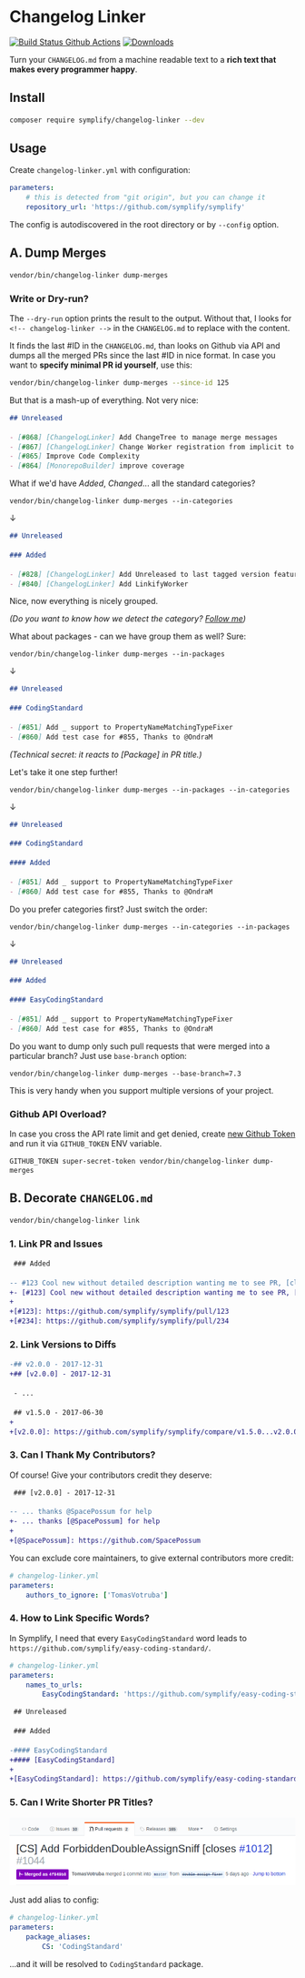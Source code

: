 # Changelog Linker

[![Build Status Github Actions](https://img.shields.io/github/workflow/status/symplify/changelog-linker/Code_Checks?style=flat-square)](https://github.com/symplify/changelog-linker/actions)
[![Downloads](https://img.shields.io/packagist/dt/symplify/changelog-linker.svg?style=flat-square)](https://packagist.org/packages/symplify/changelog-linker/stats)

Turn your `CHANGELOG.md` from a machine readable text to a **rich text that makes every programmer happy**.

## Install

```bash
composer require symplify/changelog-linker --dev
```

## Usage

Create `changelog-linker.yml` with configuration:

```yaml
parameters:
    # this is detected from "git origin", but you can change it
    repository_url: 'https://github.com/symplify/symplify'
```

The config is autodiscovered in the root directory or by `--config` option.

## A. Dump Merges

```bash
vendor/bin/changelog-linker dump-merges
```

### Write or Dry-run?

The `--dry-run` option prints the result to the output. Without that, I looks for `<!-- changelog-linker -->` in the `CHANGELOG.md` to replace with the content.

It finds the last #ID in the `CHANGELOG.md`, than looks on Github via API and dumps all the merged PRs since the last #ID in nice format. In case you want to **specify minimal PR id yourself**, use this:

```bash
vendor/bin/changelog-linker dump-merges --since-id 125
```

But that is a mash-up of everything. Not very nice:

```markdown
## Unreleased

- [#868] [ChangelogLinker] Add ChangeTree to manage merge messages
- [#867] [ChangelogLinker] Change Worker registration from implicit to explicit
- [#865] Improve Code Complexity
- [#864] [MonorepoBuilder] improve coverage
```

What if we'd have *Added*, *Changed*... all the standard categories?

```
vendor/bin/changelog-linker dump-merges --in-categories
```

↓

```markdown
## Unreleased

### Added

- [#828] [ChangelogLinker] Add Unreleased to last tagged version feature
- [#840] [ChangelogLinker] Add LinkifyWorker
```

Nice, now everything is nicely grouped.

*(Do you want to know how we detect the category? [Follow me](https://github.com/symplify/symplify/blob/master/packages/ChangelogLinker/src/ChangeTree/Resolver/CategoryResolver.php))*

What about packages - can we have group them as well? Sure:

```
vendor/bin/changelog-linker dump-merges --in-packages
```

↓

```markdown
## Unreleased

### CodingStandard

- [#851] Add _ support to PropertyNameMatchingTypeFixer
- [#860] Add test case for #855, Thanks to @OndraM
```

*(Technical secret: it reacts to *[Package]* in PR title.)*

Let's take it one step further!

```
vendor/bin/changelog-linker dump-merges --in-packages --in-categories
```

↓

```markdown
## Unreleased

### CodingStandard

#### Added

- [#851] Add _ support to PropertyNameMatchingTypeFixer
- [#860] Add test case for #855, Thanks to @OndraM
```

Do you prefer categories first? Just switch the order:

```
vendor/bin/changelog-linker dump-merges --in-categories --in-packages
```

↓

```markdown
## Unreleased

### Added

#### EasyCodingStandard

- [#851] Add _ support to PropertyNameMatchingTypeFixer
- [#860] Add test case for #855, Thanks to @OndraM
```

Do you want to dump only such pull requests that were merged into a particular branch? Just use `base-branch` option:

```
vendor/bin/changelog-linker dump-merges --base-branch=7.3
```
This is very handy when you support multiple versions of your project.

### Github API Overload?

In case you cross the API rate limit and get denied, create [new Github Token](https://github.com/settings/tokens) and run it via `GITHUB_TOKEN` ENV variable.

```
GITHUB_TOKEN super-secret-token vendor/bin/changelog-linker dump-merges
```

## B. Decorate `CHANGELOG.md`

```bash
vendor/bin/changelog-linker link
```

### 1. Link PR and Issues

```diff
 ### Added

-- #123 Cool new without detailed description wanting me to see PR, [closes #234]
+- [#123] Cool new without detailed description wanting me to see PR, [closes [#234]]
+
+[#123]: https://github.com/symplify/symplify/pull/123
+[#234]: https://github.com/symplify/symplify/pull/234
```

### 2. Link Versions to Diffs

```diff
-## v2.0.0 - 2017-12-31
+## [v2.0.0] - 2017-12-31

 - ...

 ## v1.5.0 - 2017-06-30
+
+[v2.0.0]: https://github.com/symplify/symplify/compare/v1.5.0...v2.0.0
```

### 3. Can I Thank My Contributors?

Of course! Give your contributors credit they deserve:

```diff
 ### [v2.0.0] - 2017-12-31

-- ... thanks @SpacePossum for help
+- ... thanks [@SpacePossum] for help
+
+[@SpacePossum]: https://github.com/SpacePossum
```

You can exclude core maintainers, to give external contributors more credit:

```yaml
# changelog-linker.yml
parameters:
    authors_to_ignore: ['TomasVotruba']
```

### 4. How to Link Specific Words?

In Symplify, I need that every `EasyCodingStandard` word leads to `https://github.com/symplify/easy-coding-standard/`.

```yaml
# changelog-linker.yml
parameters:
    names_to_urls:
        EasyCodingStandard: 'https://github.com/symplify/easy-coding-standard/'
```

```diff
 ## Unreleased

 ### Added

-#### EasyCodingStandard
+#### [EasyCodingStandard]
+
+[EasyCodingStandard]: https://github.com/symplify/easy-coding-standard/
```

### 5. Can I Write Shorter PR Titles?

![ECS-Run](docs/alias.png)

Just add alias to config:

```yaml
# changelog-linker.yml
parameters:
    package_aliases:
        CS: 'CodingStandard'
```

...and it will be resolved to `CodingStandard` package.

